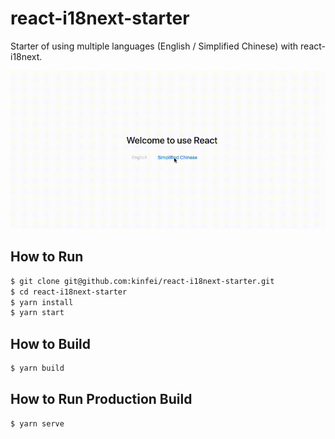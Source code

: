 # react-i18next-starter

Starter of using multiple languages (English / Simplified Chinese) with react-i18next.

![Screenshot](screenshot.gif)

## How to Run

```bash
$ git clone git@github.com:kinfei/react-i18next-starter.git
$ cd react-i18next-starter
$ yarn install
$ yarn start
```

## How to Build

```bash
$ yarn build
```

## How to Run Production Build

```bash
$ yarn serve
```
